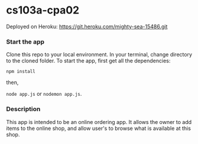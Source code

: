 # cs103a-cpa02

Deployed on Heroku: https://git.heroku.com/mighty-sea-15486.git

### Start the app
Clone this repo to your local environment. In your terminal, change directory to the cloned folder. To start the app, first get all the dependencies:

`npm install`

then,

`node app.js` or `nodemon app.js`.

### Description
This app is intended to be an online ordering app. It allows the owner to add items to the online shop, and allow user's to browse what is available at this shop. 